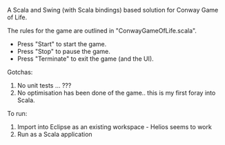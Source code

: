 A Scala and Swing (with Scala bindings) based solution for Conway Game of Life.


The rules for the game are outlined in "ConwayGameOfLife.scala".
* Press "Start" to start the game.
* Press "Stop" to pause the game.
* Press "Terminate" to exit the game (and the UI).

Gotchas:
1) No unit tests ... ???
2) No optimisation has been done of the game.. this is my first foray into Scala.

To run:
1) Import into Eclipse as an existing workspace - Helios seems to work
2) Run as a Scala application